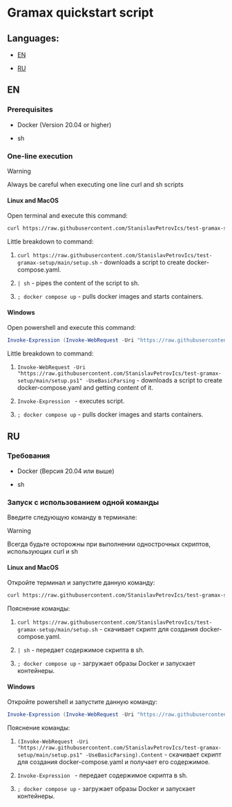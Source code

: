 # Gramax quickstart script

## Languages:

- [EN](#en)
  
- [RU](#ru)

## EN

### Prerequisites

- Docker (Version 20.04 or higher)
  
- sh

### One-line execution

> [!WARNING]
> Always be careful when executing one line curl and sh scripts

#### Linux and MacOS

Open terminal and execute this command:

```bash
curl https://raw.githubusercontent.com/StanislavPetrovIcs/test-gramax-setup/main/setup.sh | sh; docker compose up
```

Little breakdown to command:

1. `curl https://raw.githubusercontent.com/StanislavPetrovIcs/test-gramax-setup/main/setup.sh` - downloads a script to create docker-compose.yaml.

2. `| sh` - pipes the content of the script to sh.

3. `; docker compose up` - pulls docker images and starts containers.

#### Windows

Open powershell and execute this command:

```powershell
Invoke-Expression (Invoke-WebRequest -Uri "https://raw.githubusercontent.com/StanislavPetrovIcs/test-gramax-setup/main/setup.ps1" -UseBasicParsing).Content; docker compose up
```

Little breakdown to command:

1. `Invoke-WebRequest -Uri "https://raw.githubusercontent.com/StanislavPetrovIcs/test-gramax-setup/main/setup.ps1" -UseBasicParsing` - downloads a script to create docker-compose.yaml and getting content of it.

2. `Invoke-Expression ` - executes script.

3. `; docker compose up` - pulls docker images and starts containers.

## RU

### Требования

- Docker (Версия 20.04 или выше)

- sh

### Запуск с использованием одной команды

Введите следующую команду в терминале:

> [!WARNING]
> Всегда будьте осторожны при выполнении однострочных скриптов, использующих curl и sh

#### Linux and MacOS

Откройте терминал и запустите данную команду:

```bash
curl https://raw.githubusercontent.com/StanislavPetrovIcs/test-gramax-setup/main/setup.sh | sh; docker compose up
```

Пояснение команды:

1. `curl https://raw.githubusercontent.com/StanislavPetrovIcs/test-gramax-setup/main/setup.sh` - скачивает скрипт для создания docker-compose.yaml.

2. `| sh` - передает содержимое скрипта в sh.

3. `; docker compose up` - загружает образы Docker и запускает контейнеры.

#### Windows

Откройте powershell и запустите данную команду:

```powershell
Invoke-Expression (Invoke-WebRequest -Uri "https://raw.githubusercontent.com/StanislavPetrovIcs/test-gramax-setup/main/setup.ps1" -UseBasicParsing).Content; docker compose up
```

Пояснение команды:

1. `(Invoke-WebRequest -Uri "https://raw.githubusercontent.com/StanislavPetrovIcs/test-gramax-setup/main/setup.ps1" -UseBasicParsing).Content` - скачивает скрипт для создания docker-compose.yaml и получает его содержимое.

2. `Invoke-Expression ` - передает содержимое скрипта в sh.

3. `; docker compose up` - загружает образы Docker и запускает контейнеры.
